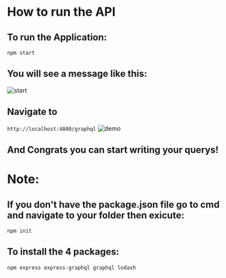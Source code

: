 # How to run the API

## To run the Application:
```npm start```

## You will see a message like this:
![start](https://github.com/user-attachments/assets/17c9db43-525f-4b25-81a4-1eb750d8714a)


## Navigate to
```http://localhost:4800/graphql```
![demo](https://github.com/user-attachments/assets/dc3d0c03-df7b-4365-be9b-e20ffe9239d2)

## And Congrats you can start writing your querys!

# Note:

## If you don't have the package.json file go to cmd and navigate to your folder then exicute:
```npm init```

## To install the 4 packages:
```npm express express-graphql graphql lodash```
